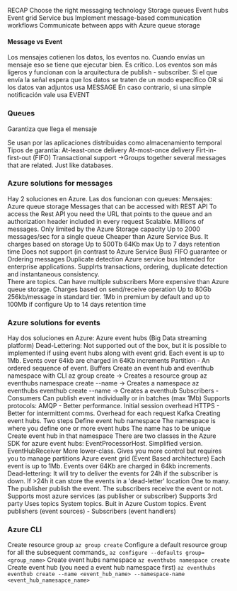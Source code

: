 RECAP
Choose the right messaging technology
	Storage queues
	Event hubs
	Event grid
	Service bus
Implement message-based communication workflows
Communicate between apps with Azure queue storage

#### Message vs Event
Los mensajes cotienen los datos, los eventos no.
Cuando envías un mensaje eso se tiene que ejecutar bien. Es crítico.
Los eventos son más ligeros y funcionan con la arquitectura de publish - subscriber.
Si el que envía la señal espera que los datos se traten de un modo específico OR si los datos van adjuntos usa MESSAGE
En caso contrario, si una simple notificación vale usa EVENT

### Queues
Garantiza que llega el mensaje

Se usan por las aplicaciones distribuidas como almacenamiento temporal
Tipos de garantía:
	At-least-once delivery
	At-most-once delivery
	Firt-in-first-out (FIFO)
Transactional support ->Groups together several messages that are related. Just like databases.
 
### Azure solutions for messages

Hay 2 soluciones en Azure. Las dos funcionan con queues:
	Mensajes:
		Azure queue storage
			Messages that can be accessed with REST API
				To access the Rest API you need the URL that points to the queue and an authorization header included in every request
			Scalable. Millions of messages. Only limited by the Azure Storage capacity
			Up to 2000 messages/sec for a single queue
			Cheaper than Azure Service Bus. It charges based on storage
			Up to 500Tb
			64Kb max
			Up to 7 days retention time
			Does not support (in contrast to Azure Service Bus)
				FIFO guarantee or 
				Ordering messages
				Duplicate detection
		Azure service bus
			Intended for enterprise applications. Supplrts transactions, ordering, duplicate detection and instantaneous consistency.		
			There are topics. Can have multiple subscribers
			More expensive than Azure queue storage. Charges based on send/receive operation
			Up to 80Gb
			256kb/message in standard tier. 1Mb in premium by default and up to 100Mb if configure
			Up to 14 days retention time

### Azure solutions for events
Hay dos soluciones en Azure:
	Azure event hubs (Big Data streaming platform)
		Dead-Lettering: Not supported out of the box, but it is possible to implemented if using event hubs along with event grid.
		Each event is up to 1Mb. Events over 64kb are charged in 64Kb increments
		Partition - An ordered sequence of event. Buffers
		Create an event hub and eventhub namespace with CLI
			az group create -> Creates a resource group
			az eventhubs namespace create --name -> Creates a namespace
			az eventhubs eventhub create --name -> Creates a eventhub
		Subscribers - Consumers
			Can publish event individually or in batches (max 1Mb)
			Supports protocols:
				AMQP - Better performance. Initial session overhead
				HTTPS - Better for intermittent comms. Overhead for each request
				Kafka
			Creating event hubs. Two steps
				Define event hub namespace
					The namespace is where you define one or more event hubs
					The name has to be unique
				Create event hub in that namespace
			There are two classes in the Azure SDK for azure event hubs:
				EventProcessorHost.
					Simplified version.
				EventHubReceiver
					More lower-class. Gives you more control but requires you to manage partitions
	Azure event grid (Event Based architecture)
		Each event is up to 1Mb. Events over 64Kb are charged in 64kb increments.
		Dead-lettering:
			It will try to deliver the events for 24h if the subscriber is down. If >24h it can store the events in a 'dead-letter' location
		One to many. The publisher publish the event. The subscribers receive the event or not.
		Supports most azure services (as publisher or subscriber)
		Supports 3rd party
		Uses topics
			System topics. Buit in Azure
			Custom topics. 
		Event publishers (event sources) - Subscribers (event handlers)

### Azure CLI

Create resource group
	`az group create` 
Configure a default resource group for all the subsequent commands_
	`az configure --defaults group=<group_name>`
Create event hubs namespace
	`az eventhubs namespace create`
Create event hub (you need a event hub namespace first)	
	`az eventhubs eventhub create --name <event_hub_name> --namespace-name <event_hub_namesapce_name>`